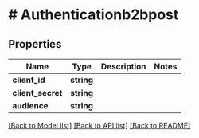 # # Authenticationb2bpost

## Properties

Name | Type | Description | Notes
------------ | ------------- | ------------- | -------------
**client_id** | **string** |  | 
**client_secret** | **string** |  | 
**audience** | **string** |  | 

[[Back to Model list]](../../README.md#documentation-for-models) [[Back to API list]](../../README.md#documentation-for-api-endpoints) [[Back to README]](../../README.md)



